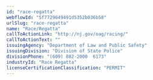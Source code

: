 ```yaml
---
id: "race-regatta"
webflowId: "5f7729649491d5352b036b58"
urlSlug: "race-regatta"
name: "Race/Regatta"
callToActionLink: "http://nj.gov/oag/racing/"
callToActionText: ""
issuingAgency: "Department of Law and Public Safety"
issuingDivision: "Division of State Police"
divisionPhone: "(609) 882-2000  6173"
industryId: "Race Regatta"
licenseCertificationClassification: "PERMIT"
---
```

